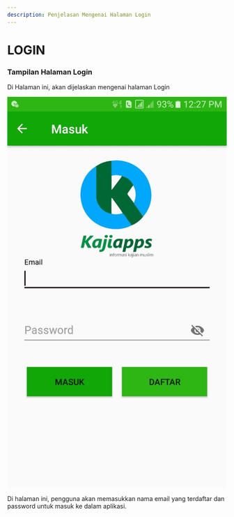 ```yaml
---
description: Penjelasan Mengenai Halaman Login
---
```


# LOGIN

### Tampilan Halaman Login

Di Halaman ini, akan dijelaskan mengenai halaman Login

![Halaman Login](../.gitbook/assets/image_1095d97%20%281%29.jpg)

Di halaman ini, pengguna akan memasukkan nama email yang terdaftar dan password untuk masuk ke dalam aplikasi.

### 


